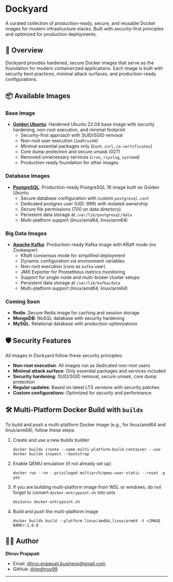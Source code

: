 # Dockyard

A curated collection of production-ready, secure, and reusable Docker images for modern infrastructure stacks. Built with security-first principles and optimized for production deployments.

## 🚀 Overview

Dockyard provides hardened, secure Docker images that serve as the foundation for modern containerized applications. Each image is built with security best practices, minimal attack surfaces, and production-ready configurations.

## 📦 Available Images

### Base Image

-   **[Golden Ubuntu](./golden-ubuntu/)**: Hardened Ubuntu 22.04 base image with security hardening, non-root execution, and minimal footprint
    -   Security-first approach with SUID/SGID removal
    -   Non-root user execution (`imdhruv99`)
    -   Minimal essential packages only (`bash`, `curl`, `ca-certificates`)
    -   Core dump protection and secure umask (027)
    -   Removed unnecessary services (`cron`, `rsyslog`, `systemd`)
    -   Production-ready foundation for other images

### Database Images

-   **[PostgreSQL](./postgres/)**: Production-ready PostgreSQL 16 image built on Golden Ubuntu
    -   Secure database configuration with custom `postgresql.conf`
    -   Dedicated postgres user (UID: 999) with isolated ownership
    -   Secure file permissions (700 on data directory)
    -   Persistent data storage at `/var/lib/postgresql/data`
    -   Multi-platform support (linux/amd64, linux/arm64)

### Big Data Images

-   **[Apache Kafka](./kafka/)**: Production-ready Kafka image with KRaft mode (no Zookeeper)
    -   KRaft consensus mode for simplified deployment
    -   Dynamic configuration via environment variables
    -   Non-root execution (runs as `kafka` user)
    -   JMX Exporter for Prometheus metrics monitoring
    -   Support for single-node and multi-broker cluster setups
    -   Persistent data storage at `/var/lib/kafka/data`
    -   Multi-platform support (linux/amd64, linux/arm64)

### Coming Soon

-   **Redis**: Secure Redis image for caching and session storage
-   **MongoDB**: NoSQL database with security hardening
-   **MySQL**: Relational database with production optimizations

## 🛡️ Security Features

All images in Dockyard follow these security principles:

-   **Non-root execution**: All images run as dedicated non-root users
-   **Minimal attack surface**: Only essential packages and services included
-   **Security hardening**: SUID/SGID removal, secure umask, core dump protection
-   **Regular updates**: Based on latest LTS versions with security patches
-   **Custom configurations**: Optimized for security and performance

## 🛠 Multi-Platform Docker Build with `buildx`

To build and push a multi-platform Docker image (e.g., for linux/amd64 and linux/arm64), follow these steps:

1. Create and use a new buildx builder

    ```
    docker buildx create --name multi-platform-build-container --use
    docker buildx inspect --bootstrap
    ```

2. Enable QEMU emulation (if not already set up)

    ```
    docker run --rm --privileged multiarch/qemu-user-static --reset -p yes
    ```

3. If you are building multi-platform image from WSL or windows, do not forget to convert `docker-entrypoint.sh` into unix

    ```
    dos2unix docker-entrypoint.sh
    ```

4. Build and push the multi-platform image

    ```
    docker buildx build --platform linux/amd64,linux/arm64 -t <IMAGE NAME>:1.0.0 .
    ```

## 👨‍💻 Author

**Dhruv Prajapati**

-   Email: [dhruv.prajapati.business@gmail.com](mailto:dhruv.prajapati.business@gmail.com)
-   GitHub: [@imdhruv99](https://github.com/imdhruv99)

---
